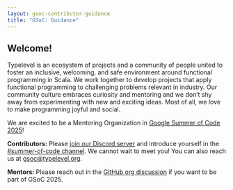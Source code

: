 ```yaml
---
layout: gsoc-contributor-guidance
title: "GSoC: Guidance"
---
```


## Welcome!

Typelevel is an ecosystem of projects and a community of people united to foster an inclusive, welcoming, and safe environment around functional programming in Scala.
We work together to develop projects that apply functional programming to challenging problems relevant in industry.
Our community culture embraces curiosity and mentoring and we don’t shy away from experimenting with new and exciting ideas.
Most of all, we love to make programming joyful and social.

We are excited to be a Mentoring Organization in [Google Summer of Code 2025][GSoC]!

**Contributors:**
Please [join our Discord server][invite] and introduce yourself in the [#summer-of-code channel][invite].
We cannot wait to meet you!
You can also reach us at [gsoc@typelevel.org].

**Mentors:**
Please reach out in the [GitHub org discussion][discussion] if you want to be part of GSoC 2025.

[GSoC]: https://summerofcode.withgoogle.com/
[invite]: https://discord.gg/hAKabfGjUw
[gsoc@typelevel.org]: mailto:gsoc@typelevel.org
[discussion]: https://github.com/orgs/typelevel/discussions/156

